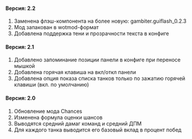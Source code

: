 ﻿#### Версия: 2.2
1. Заменена флэш-компонента на более новую: gambiter.guiflash_0.2.3
2. Мод запакован в wotmod-формат
3. Добавлена поддержка тени и прозрачности текста в конфиге

#### Версия: 2.1
1. Добавлено запоминание позиции панели в конфиге при переносе мышкой
2. Добавлена горячая клавиша на вкл/откл панели
3. Добавлена опция показа списка танков только по зажатию горячей клавиши (вкл. по умолчанию)

#### Версия: 2.0
1. Обновление мода Chances
2. Изменена формула оценки шансов
3. Выводятся средний дамаг команд и средний ДПМ
4. Для каждого танка выводится его базовый вклад в процент побед